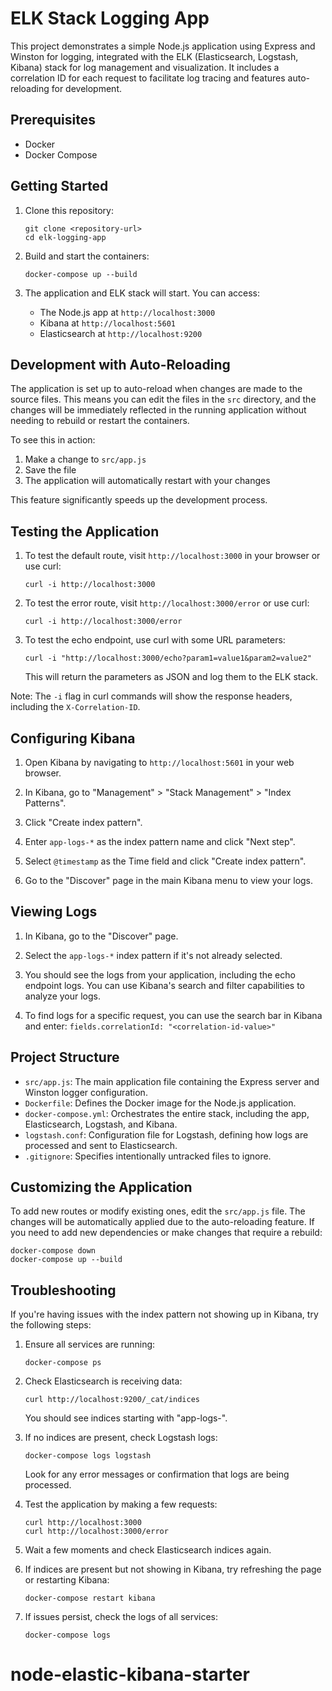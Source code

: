 # ELK Stack Logging App

This project demonstrates a simple Node.js application using Express and Winston for logging, integrated with the ELK (Elasticsearch, Logstash, Kibana) stack for log management and visualization. It includes a correlation ID for each request to facilitate log tracing and features auto-reloading for development.

## Prerequisites

- Docker
- Docker Compose

## Getting Started

1. Clone this repository:
   ```
   git clone <repository-url>
   cd elk-logging-app
   ```

2. Build and start the containers:
   ```
   docker-compose up --build
   ```

3. The application and ELK stack will start. You can access:
   - The Node.js app at `http://localhost:3000`
   - Kibana at `http://localhost:5601`
   - Elasticsearch at `http://localhost:9200`

## Development with Auto-Reloading

The application is set up to auto-reload when changes are made to the source files. This means you can edit the files in the `src` directory, and the changes will be immediately reflected in the running application without needing to rebuild or restart the containers.

To see this in action:
1. Make a change to `src/app.js`
2. Save the file
3. The application will automatically restart with your changes

This feature significantly speeds up the development process.

## Testing the Application

1. To test the default route, visit `http://localhost:3000` in your browser or use curl:
   ```
   curl -i http://localhost:3000
   ```

2. To test the error route, visit `http://localhost:3000/error` or use curl:
   ```
   curl -i http://localhost:3000/error
   ```

3. To test the echo endpoint, use curl with some URL parameters:
   ```
   curl -i "http://localhost:3000/echo?param1=value1&param2=value2"
   ```
   This will return the parameters as JSON and log them to the ELK stack.

Note: The `-i` flag in curl commands will show the response headers, including the `X-Correlation-ID`.

## Configuring Kibana

1. Open Kibana by navigating to `http://localhost:5601` in your web browser.

2. In Kibana, go to "Management" > "Stack Management" > "Index Patterns".

3. Click "Create index pattern".

4. Enter `app-logs-*` as the index pattern name and click "Next step".

5. Select `@timestamp` as the Time field and click "Create index pattern".

6. Go to the "Discover" page in the main Kibana menu to view your logs.

## Viewing Logs

1. In Kibana, go to the "Discover" page.

2. Select the `app-logs-*` index pattern if it's not already selected.

3. You should see the logs from your application, including the echo endpoint logs. You can use Kibana's search and filter capabilities to analyze your logs.

4. To find logs for a specific request, you can use the search bar in Kibana and enter: `fields.correlationId: "<correlation-id-value>"`

## Project Structure

- `src/app.js`: The main application file containing the Express server and Winston logger configuration.
- `Dockerfile`: Defines the Docker image for the Node.js application.
- `docker-compose.yml`: Orchestrates the entire stack, including the app, Elasticsearch, Logstash, and Kibana.
- `logstash.conf`: Configuration file for Logstash, defining how logs are processed and sent to Elasticsearch.
- `.gitignore`: Specifies intentionally untracked files to ignore.

## Customizing the Application

To add new routes or modify existing ones, edit the `src/app.js` file. The changes will be automatically applied due to the auto-reloading feature. If you need to add new dependencies or make changes that require a rebuild:

```
docker-compose down
docker-compose up --build
```

## Troubleshooting

If you're having issues with the index pattern not showing up in Kibana, try the following steps:

1. Ensure all services are running:
   ```
   docker-compose ps
   ```

2. Check Elasticsearch is receiving data:
   ```
   curl http://localhost:9200/_cat/indices
   ```
   You should see indices starting with "app-logs-".

3. If no indices are present, check Logstash logs:
   ```
   docker-compose logs logstash
   ```
   Look for any error messages or confirmation that logs are being processed.

4. Test the application by making a few requests:
   ```
   curl http://localhost:3000
   curl http://localhost:3000/error
   ```

5. Wait a few moments and check Elasticsearch indices again.

6. If indices are present but not showing in Kibana, try refreshing the page or restarting Kibana:
   ```
   docker-compose restart kibana
   ```

7. If issues persist, check the logs of all services:
   ```
   docker-compose logs
   ```
# node-elastic-kibana-starter
